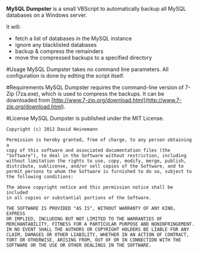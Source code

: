 **MySQL Dumpster** is a small VBScript to automatically backup all MySQL databases on a Windows server.

It will:

* fetch a list of databases in the MySQL instance
* ignore any blacklisted databases
* backup & compress the remainders
* move the compressed backups to a specified directory

#Usage
MySQL Dumpster takes no command line parameters. All configuration is
done by editing the script itself.

#Requirements
MySQL Dumpster requires the command-line version of 7-Zip (7za.exe), which is used to compress the backups. It can be downloaded from [http://www.7-zip.org/download.html](http://www.7-zip.org/download.html).

#License
MySQL Dumpster is published under the MIT License.

    Copyright (c) 2012 David Heinemann

    Permission is hereby granted, free of charge, to any person obtaining a
    copy of this software and associated documentation files (the
    "Software"), to deal in the Software without restriction, including
    without limitation the rights to use, copy, modify, merge, publish,
    distribute, sublicense, and/or sell copies of the Software, and to
    permit persons to whom the Software is furnished to do so, subject to
    the following conditions:

    The above copyright notice and this permission notice shall be included
    in all copies or substantial portions of the Software.

    THE SOFTWARE IS PROVIDED "AS IS", WITHOUT WARRANTY OF ANY KIND, EXPRESS
    OR IMPLIED, INCLUDING BUT NOT LIMITED TO THE WARRANTIES OF
    MERCHANTABILITY, FITNESS FOR A PARTICULAR PURPOSE AND NONINFRINGEMENT.
    IN NO EVENT SHALL THE AUTHORS OR COPYRIGHT HOLDERS BE LIABLE FOR ANY
    CLAIM, DAMAGES OR OTHER LIABILITY, WHETHER IN AN ACTION OF CONTRACT,
    TORT OR OTHERWISE, ARISING FROM, OUT OF OR IN CONNECTION WITH THE
    SOFTWARE OR THE USE OR OTHER DEALINGS IN THE SOFTWARE.
